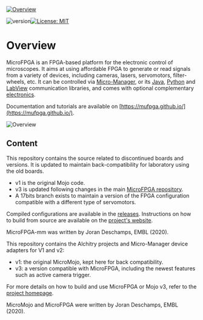 <a href="https://mufpga.github.io/"><img src="https://raw.githubusercontent.com/mufpga/mufpga.github.io/main/img/logo_title.png" alt="Overview"/>

</a>

![version](https://img.shields.io/badge/version-3.1-blue)[![License: MIT](https://img.shields.io/badge/License-MIT-blue.svg)](https://opensource.org/licenses/MIT)



# Overview

MicroFPGA is an FPGA-based platform for the electronic control of microscopes. It aims at using affordable FPGA to generate or read signals from a variety of devices, including cameras, lasers, servomotors, filter-wheels, etc. It can be controlled via [Micro-Manager](https://micro-manager.org/MicroFPGA), or its [Java](https://github.com/mufpga/MicroFPGA-java), [Python](https://github.com/mufpga/MicroFPGA-py) and [LabView](https://github.com/mufpga/MicroFPGA-labview) communication libraries, and comes with optional complementary [electronics](https://github.com/mufpga/MicroFPGA-electronics).

Documentation and tutorials are available on [https://mufpga.github.io/](https://mufpga.github.io/).



<img src="https://raw.githubusercontent.com/mufpga/mufpga.github.io/main/img/figs/G_overview.png" alt="Overview"/>

## Content

This repository contains the source related to discontinued boards and versions. It is updated to maintain back-compatibility for laboratory using the old boards. 

- v1 is the original Mojo code.
- v3 is updated following changes in the main [MicroFPGA repository](https://github.com/mufpga/MicroFPGA).
- A 17bits branch exists to maintain a version of the FPGA configuration compatible with a different type of servomotors.

Compiled configurations are available in the [releases](https://github.com/mufpga/MicroFPGA-mojo/releases). Instructions on how to build from source are available on the [project's website](https://mufpga.github.io/2_installing_microfpga.html). 



<!---

## Cite us

Deschamps J, Kieser C, Hoess P, Deguchi T and Ries J, 

--->

MicroFPGA-mm was written by Joran Deschamps, EMBL (2020).







This repository contains the Alchitry projects and Micro-Manager device adapters for V1 and v2:

- v1: the original MicroMojo, kept here for back compatibility.
- v3: a version compatible with MicroFPGA, including the newest features such as active camera trigger. 

For more details on how to build and use MicroFPGA or Mojo v3, refer to the [project homepage](https://mufpga.github.io).


MicroMojo and MicroFPGA were written by Joran Deschamps, EMBL (2020).
